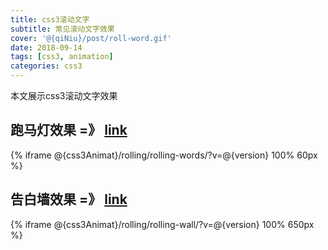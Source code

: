 ```yaml
---
title: css3滚动文字
subtitle: 常见滚动文字效果
cover: '@{qiNiu}/post/roll-word.gif'
date: 2018-09-14
tags: [css3, animation]
categories: css3
---
```

本文展示css3滚动文字效果
<!--more-->

## 跑马灯效果 =》 [link](@{css3Animat}/rolling/rolling-words/?v=@{version})
{% iframe @{css3Animat}/rolling/rolling-words/?v=@{version} 100% 60px %}

## 告白墙效果 =》 [link](@{css3Animat}/rolling/rolling-wall/?v=@{version})
{% iframe @{css3Animat}/rolling/rolling-wall/?v=@{version} 100% 650px %}
